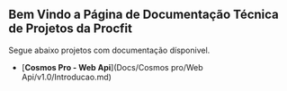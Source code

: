 ## Bem Vindo a Página de Documentação Técnica de Projetos da Procfit

Segue abaixo projetos com documentação dísponivel.

- [**Cosmos Pro - Web Api**](Docs/Cosmos pro/Web Api/v1.0/Introducao.md)

